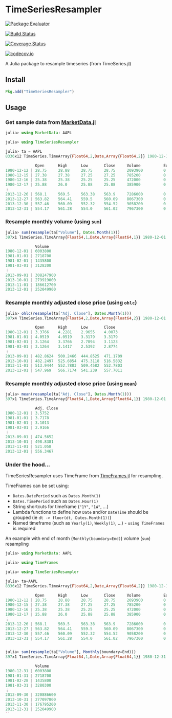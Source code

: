# TimeSeriesResampler

[![Package Evaluator](http://pkg.julialang.org/badges/TimeSeriesResampler_0.5.svg)](http://pkg.julialang.org/?pkg=TimeSeriesResampler)

[![Build Status](https://travis-ci.org/femtotrader/TimeSeriesResampler.jl.svg?branch=master)](https://travis-ci.org/femtotrader/TimeSeriesResampler.jl)

[![Coverage Status](https://coveralls.io/repos/github/femtotrader/TimeSeriesResampler.jl/badge.svg?branch=master)](https://coveralls.io/github/femtotrader/TimeSeriesResampler.jl?branch=master)

[![codecov.io](http://codecov.io/github/femtotrader/TimeSeriesResampler.jl/coverage.svg?branch=master)](http://codecov.io/github/femtotrader/TimeSeriesResampler.jl?branch=master)

A Julia package to resample timeseries (from TimeSeries.jl)

## Install

```julia
Pkg.add("TimeSeriesResampler")
```

## Usage

### Get sample data from [MarketData.jl](https://github.com/JuliaQuant/MarketData.jl)

```julia
julia> using MarketData: AAPL

julia> using TimeSeriesResampler

julia> ta = AAPL
8336x12 TimeSeries.TimeArray{Float64,2,Date,Array{Float64,2}} 1980-12-12 to 2013-12-31

             Open      High      Low       Close     Volume          Ex-Dividend  Split Ratio  Adj. Open  Adj. High  Adj. Low  Adj. Close  Adj. Volume
1980-12-12 | 28.75     28.88     28.75     28.75     2093900         0.0          1            3.3766     3.3919     3.3766    3.3766      16751200
1980-12-15 | 27.38     27.38     27.25     27.25     785200          0.0          1            3.2157     3.2157     3.2004    3.2004      6281600
1980-12-16 | 25.38     25.38     25.25     25.25     472000          0.0          1            2.9808     2.9808     2.9655    2.9655      3776000
1980-12-17 | 25.88     26.0      25.88     25.88     385900          0.0          1            3.0395     3.0536     3.0395    3.0395      3087200
⋮
2013-12-26 | 568.1     569.5     563.38    563.9     7286000         0.0          1            564.7392   566.1309   560.0471  560.564     7286000
2013-12-27 | 563.82    564.41    559.5     560.09    8067300         0.0          1            560.4845   561.071    556.1901  556.7766    8067300
2013-12-30 | 557.46    560.09    552.32    554.52    9058200         0.0          1            554.1621   556.7766   549.0525  551.2395    9058200
2013-12-31 | 554.17    561.28    554.0     561.02    7967300         0.0          1            550.8916   557.9595   550.7226  557.7011    7967300
```

### Resample monthly volume (using `sum`)
```julia
julia> sum(resample(ta["Volume"], Dates.Month(1)))
397x1 TimeSeries.TimeArray{Float64,1,Date,Array{Float64,1}} 1980-12-01 to 2013-12-01

             Volume
1980-12-01 | 6003800
1981-01-01 | 2718700
1981-02-01 | 1435800
1981-03-01 | 3128200
⋮
2013-09-01 | 308247900
2013-10-01 | 279919000
2013-11-01 | 186612700
2013-12-01 | 252049900
```

### Resample monthly adjusted close price (using `ohlc`)

```julia
julia> ohlc(resample(ta["Adj. Close"], Dates.Month(1)))
397x4 TimeSeries.TimeArray{Float64,2,Date,Array{Float64,2}} 1980-12-01 to 2013-12-01

             Open      High      Low       Close
1980-12-01 | 3.3766    4.2281    2.9655    4.0073
1981-01-01 | 4.0519    4.0519    3.3179    3.3179
1981-02-01 | 3.1264    3.3766    2.7894    3.1123
1981-03-01 | 3.1264    3.1417    2.5392    2.8774
⋮
2013-09-01 | 482.8624  500.2466  444.8525  471.1709
2013-10-01 | 482.2497  525.6854  475.3118  516.5832
2013-11-01 | 513.9444  552.7803  509.4582  552.7803
2013-12-01 | 547.969   566.7174  541.239   557.7011
```

### Resample monthly adjusted close price (using `mean`)

```julia
julia> mean(resample(ta["Adj. Close"], Dates.Month(1)))
397x1 TimeSeries.TimeArray{Float64,1,Date,Array{Float64,1}} 1980-12-01 to 2013-12-01

             Adj. Close
1980-12-01 | 3.5752
1981-01-01 | 3.7178
1981-02-01 | 3.1013
1981-03-01 | 2.9166
⋮
2013-09-01 | 474.5652
2013-10-01 | 498.8381
2013-11-01 | 521.058
2013-12-01 | 556.3467
```

### Under the hood...

TimeSeriesResampler uses TimeFrame from [TimeFrames.jl](https://github.com/femtotrader/TimeFrames.jl/) for resampling.

TimeFrames can be set using:
 - `Dates.DatePeriod` such as `Dates.Month(1)`
 - `Dates.TimePeriod` such as `Dates.Hour(1)`
 - String shortcuts for timeframe (`"1Y"`, `"1W"`, ...)
 - Lambda functions to define how `Date` and/or `DateTime` should be grouped (ie `dt -> floor(dt, Dates.Month(1))`)
 - Named timeframe (such as `Yearly(1)`, `Weekly(1)`, ...) - `using TimeFrames` is required
 
An example with end of month (`Monthly(boundary=End)`) volume (`sum`) resampling

```julia
julia> using MarketData: AAPL

julia> using TimeFrames

julia> using TimeSeriesResampler

julia> ta=AAPL
8336x12 TimeSeries.TimeArray{Float64,2,Date,Array{Float64,2}} 1980-12-12 to 2013-12-31

             Open      High      Low       Close     Volume          Ex-Dividend  Split Ratio  Adj. Open  Adj. High  Adj. Low  Adj. Close  Adj. Volume
1980-12-12 | 28.75     28.88     28.75     28.75     2093900         0.0          1            3.3766     3.3919     3.3766    3.3766      16751200
1980-12-15 | 27.38     27.38     27.25     27.25     785200          0.0          1            3.2157     3.2157     3.2004    3.2004      6281600
1980-12-16 | 25.38     25.38     25.25     25.25     472000          0.0          1            2.9808     2.9808     2.9655    2.9655      3776000
1980-12-17 | 25.88     26.0      25.88     25.88     385900          0.0          1            3.0395     3.0536     3.0395    3.0395      3087200
⋮
2013-12-26 | 568.1     569.5     563.38    563.9     7286000         0.0          1            564.7392   566.1309   560.0471  560.564     7286000
2013-12-27 | 563.82    564.41    559.5     560.09    8067300         0.0          1            560.4845   561.071    556.1901  556.7766    8067300
2013-12-30 | 557.46    560.09    552.32    554.52    9058200         0.0          1            554.1621   556.7766   549.0525  551.2395    9058200
2013-12-31 | 554.17    561.28    554.0     561.02    7967300         0.0          1            550.8916   557.9595   550.7226  557.7011    7967300


julia> sum(resample(ta["Volume"], Monthly(boundary=End)))
397x1 TimeSeries.TimeArray{Float64,1,Date,Array{Float64,1}} 1980-12-31 to 2013-12-31

             Volume
1980-12-31 | 6003800
1981-01-31 | 2718700
1981-02-28 | 1435800
1981-03-31 | 3280300
⋮
2013-09-30 | 320886600
2013-10-31 | 277097800
2013-11-30 | 176795200
2013-12-31 | 252049900
``